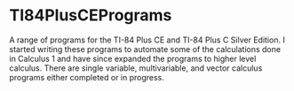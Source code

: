 # TI84PlusCEPrograms
A range of programs for the TI-84 Plus CE and TI-84 Plus C Silver Edition. 
I started writing these programs to automate some of the calculations done in Calculus 1 and have since expanded the programs to higher level calculus. There are single variable, multivariable, and vector calculus programs either completed or in progress.
